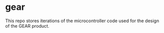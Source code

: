 # gear

This repo stores iterations of the microcontroller code used for the design of the GEAR product.
